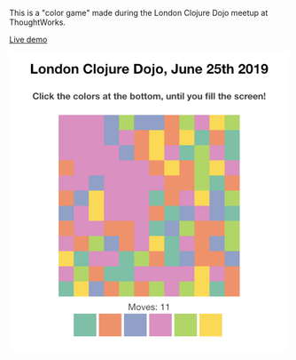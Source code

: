This is a "color game" made during the London Clojure Dojo meetup at ThoughtWorks.

[Live demo](http://www.ruslans.com/colorz)

![](img/demo-screen.png)
